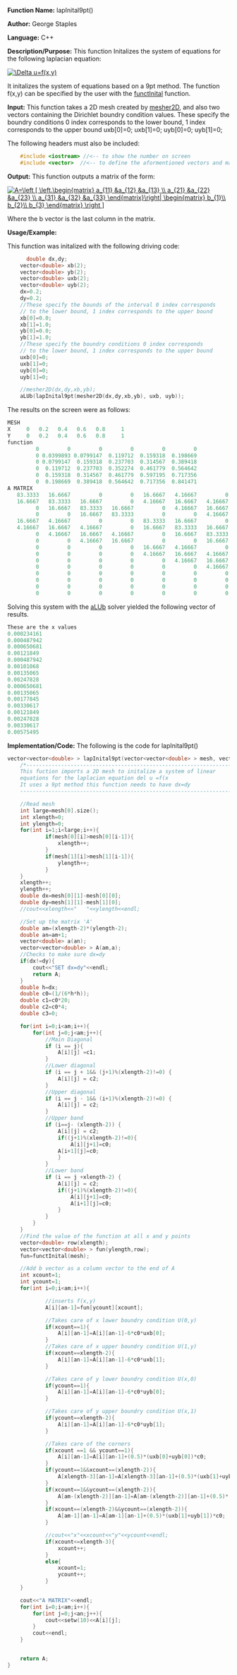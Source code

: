 **Function Name:**          lapInital9pt()

**Author:** George Staples

**Language:** C++

**Description/Purpose:** This function Initalizes the system of equations for the following laplacian equation:

<a href="https://www.codecogs.com/eqnedit.php?latex=\Delta&space;u=f(x,y)" target="_blank"><img src="https://latex.codecogs.com/gif.latex?\Delta&space;u=f(x,y)" title="\Delta u=f(x,y)" /></a>

It initalizes the system of equations based on a 9pt method.
The function f(x,y) can be specified by the user with the [functInital](https://georgest347.github.io/MATH-5620/softwareManual/HW3/functInital) function.

**Input:** This function takes a 2D mesh created by [mesher2D](https://georgest347.github.io/MATH-5620/softwareManual/HW3/mesher2D), and also two vectors containing the Dirichlet boundry condition values.
These specify the boundry conditions 0 index corresponds to the lower bound, 1 index corresponds to the upper bound
    uxb[0]=0;
    uxb[1]=0;
    uyb[0]=0;
    uyb[1]=0;

  
The following headers must also be included:
  ```c++
      #include <iostream> //<-- to show the number on screen
      #include <vector>  //<-- to define the aformentioned vectors and matricies
  ```
**Output:** This function outputs a matrix of the form:

<a href="https://www.codecogs.com/eqnedit.php?latex=A=\left&space;[&space;\left.\begin{matrix}&space;a_{11}&space;&a_{12}&space;&a_{13}&space;\\&space;a_{21}&space;&a_{22}&space;&a_{23}&space;\\&space;a_{31}&space;&a_{32}&space;&a_{33}&space;\end{matrix}\right|&space;\begin{matrix}&space;b_{1}\\&space;b_{2}\\&space;b_{3}&space;\end{matrix}&space;\right&space;]" target="_blank"><img src="https://latex.codecogs.com/gif.latex?A=\left&space;[&space;\left.\begin{matrix}&space;a_{11}&space;&a_{12}&space;&a_{13}&space;\\&space;a_{21}&space;&a_{22}&space;&a_{23}&space;\\&space;a_{31}&space;&a_{32}&space;&a_{33}&space;\end{matrix}\right|&space;\begin{matrix}&space;b_{1}\\&space;b_{2}\\&space;b_{3}&space;\end{matrix}&space;\right&space;]" title="A=\left [ \left.\begin{matrix} a_{11} &a_{12} &a_{13} \\ a_{21} &a_{22} &a_{23} \\ a_{31} &a_{32} &a_{33} \end{matrix}\right| \begin{matrix} b_{1}\\ b_{2}\\ b_{3} \end{matrix} \right ]" /></a>

Where the b vector is the last column in the matrix.
	
**Usage/Example:**

This function was initalized with the following driving code:
```c++
      double dx,dy;
    vector<double> xb(2);
    vector<double> yb(2);
    vector<double> uxb(2);
    vector<double> uyb(2);
    dx=0.2;
    dy=0.2;
    //These specify the bounds of the interval 0 index corresponds
    // to the lower bound, 1 index corresponds to the upper bound
    xb[0]=0.0;
    xb[1]=1.0;
    yb[0]=0.0;
    yb[1]=1.0;
    //These specify the boundry conditions 0 index corresponds
    // to the lower bound, 1 index corresponds to the upper bound
    uxb[0]=0;
    uxb[1]=0;
    uyb[0]=0;
    uyb[1]=0;

    //mesher2D(dx,dy,xb,yb);
    aLUb(lapInital9pt(mesher2D(dx,dy,xb,yb), uxb, uyb));
```

The results on the screen were as follows:

```c++
MESH
X     0   0.2   0.4   0.6   0.8     1
Y     0   0.2   0.4   0.6   0.8     1
function
         0         0         0         0         0         0
         0 0.0399893 0.0799147  0.119712  0.159318  0.198669
         0 0.0799147  0.159318  0.237703  0.314567  0.389418
         0  0.119712  0.237703  0.352274  0.461779  0.564642
         0  0.159318  0.314567  0.461779  0.597195  0.717356
         0  0.198669  0.389418  0.564642  0.717356  0.841471
A MATRIX
   83.3333   16.6667         0         0   16.6667   4.16667         0         0         0         0         0         0         0         0         0         0 0.0399893
   16.6667   83.3333   16.6667         0   4.16667   16.6667   4.16667         0         0         0         0         0         0         0         0         0 0.0799147
         0   16.6667   83.3333   16.6667         0   4.16667   16.6667   4.16667         0         0         0         0         0         0         0         0  0.119712
         0         0   16.6667   83.3333         0         0   4.16667   16.6667         0         0         0         0         0         0         0         0  0.159318
   16.6667   4.16667         0         0   83.3333   16.6667         0         0   16.6667   4.16667         0         0         0         0         0         0 0.0799147
   4.16667   16.6667   4.16667         0   16.6667   83.3333   16.6667         0   4.16667   16.6667   4.16667         0         0         0         0         0  0.159318
         0   4.16667   16.6667   4.16667         0   16.6667   83.3333   16.6667         0   4.16667   16.6667   4.16667         0         0         0         0  0.237703
         0         0   4.16667   16.6667         0         0   16.6667   83.3333         0         0   4.16667   16.6667         0         0         0         0  0.314567
         0         0         0         0   16.6667   4.16667         0         0   83.3333   16.6667         0         0   16.6667   4.16667         0         0  0.119712
         0         0         0         0   4.16667   16.6667   4.16667         0   16.6667   83.3333   16.6667         0   4.16667   16.6667   4.16667         0  0.237703
         0         0         0         0         0   4.16667   16.6667   4.16667         0   16.6667   83.3333   16.6667         0   4.16667   16.6667   4.16667  0.352274
         0         0         0         0         0         0   4.16667   16.6667         0         0   16.6667   83.3333         0         0   4.16667   16.6667  0.461779
         0         0         0         0         0         0         0         0   16.6667   4.16667         0         0   83.3333   16.6667         0         0  0.159318
         0         0         0         0         0         0         0         0   4.16667   16.6667   4.16667         0   16.6667   83.3333   16.6667         0  0.314567
         0         0         0         0         0         0         0         0         0   4.16667   16.6667   4.16667         0   16.6667   83.3333   16.6667  0.461779
         0         0         0         0         0         0         0         0         0         0   4.16667   16.6667         0         0   16.6667   83.3333  0.597195
```
Solving this system with the [aLUb](https://georgest347.github.io/MATH-5620/softwareManual/HW3/aLub) solver yielded the following vector of results.

```c++
These are the x values
0.000234161
0.000487942
0.000650681
0.00121849
0.000487942
0.00101068
0.00135065
0.00247828
0.000650681
0.00135065
0.00177845
0.00330617
0.00121849
0.00247828
0.00330617
0.00575495
```
**Implementation/Code:** The following is the code for lapInital9pt()
```c++
vector<vector<double> > lapInital9pt(vector<vector<double> > mesh, vector<double> uxb, vector<double> uyb){
	/*-----------------------------------------------------------------------------------
	This fuction imports a 2D mesh to initalize a system of linear
	equations for the laplacian equation del u =f(x
    It uses a 9pt method this function needs to have dx=dy
	------------------------------------------------------------------------------------*/

	//Read mesh
	int large=mesh[0].size();
	int xlength=0;
	int ylength=0;
	for(int i=1;i<large;i++){
            if(mesh[0][i]>mesh[0][i-1]){
                xlength++;
            }
            if(mesh[1][i]>mesh[1][i-1]){
                ylength++;
            }
	}
	xlength++;
	ylength++;
	double dx=mesh[0][1]-mesh[0][0];
	double dy=mesh[1][1]-mesh[1][0];
	//cout<<xlength<<"   "<<ylength<<endl;

	//Set up the matrix 'A'
	double am=(xlength-2)*(ylength-2);
	double an=am+1;
	vector<double> a(an);
	vector<vector<double> > A(am,a);
	//Checks to make sure dx=dy
    if(dx!=dy){
        cout<<"SET dx=dy"<<endl;
        return A;
	}
    double h=dx;
    double c0=(1/(6*h*h));
    double c1=c0*20;
    double c2=c0*4;
    double c3=0;

   	for(int i=0;i<am;i++){
        for(int j=0;j<am;j++){
            //Main Diagonal
            if (i == j){
				A[i][j] =c1;
			}
			//Lower diagonal
			if (i == j + 1&& (j+1)%(xlength-2)!=0) {
				A[i][j] = c2;
            }
			//Upper diagonal
			if (i == j - 1&& (i+1)%(xlength-2)!=0) {
				A[i][j] = c2;
			}
			//Upper band
            if (i==j- (xlength-2)) {
				A[i][j] = c2;
				if((j+1)%(xlength-2)!=0){
                    A[i][j+1]=c0;
				A[i+1][j]=c0;
				}
			}
			//Lower band
            if (i == j +xlength-2) {
				A[i][j] = c2;
                if((j+1)%(xlength-2)!=0){
                    A[i][j+1]=c0;
                    A[i+1][j]=c0;
				}
			}
        }
	}
	//Find the value of the function at all x and y points
	vector<double> row(xlength);
	vector<vector<double> > fun(ylength,row);
	fun=functInital(mesh);

	//Add b vector as a column vector to the end of A
	int xcount=1;
	int ycount=1;
    for(int i=0;i<am;i++){

            //inserts f(x,y)
            A[i][an-1]=fun[ycount][xcount];

            //Takes care of x lower boundry condition U(0,y)
            if(xcount==1){
                A[i][an-1]=A[i][an-1]-6*c0*uxb[0];
            }
            //Takes care of x upper boundry condition U(1,y)
            if(xcount==xlength-2){
                A[i][an-1]=A[i][an-1]-6*c0*uxb[1];
            }

            //Takes care of y lower boundry condition U(x,0)
            if(ycount==1){
                A[i][an-1]=A[i][an-1]-6*c0*uyb[0];
            }

            //Takes care of y upper boundry condition U(x,1)
            if(ycount==xlength-2){
                A[i][an-1]=A[i][an-1]-6*c0*uyb[1];
            }

            //Takes care of the corners
            if(xcount ==1 && ycount==1){
                A[i][an-1]=A[i][an-1]+(0.5)*(uxb[0]+uyb[0])*c0;
            }
            if(ycount==1&&xcount==(xlength-2)){
                A[xlength-3][an-1]=A[xlength-3][an-1]+(0.5)*(uxb[1]+uyb[0])*c0;
            }
            if(xcount==1&&ycount==(xlength-2)){
                A[am-(xlength-2)][an-1]=A[am-(xlength-2)][an-1]+(0.5)*(uyb[1]+uxb[0])*c0;
            }
            if(xcount==(xlength-2)&&ycount==(xlength-2)){
                A[am-1][an-1]=A[am-1][an-1]+(0.5)*(uxb[1]+uyb[1])*c0;
            }

            //cout<<"x"<<xcount<<"y"<<ycount<<endl;
            if(xcount<=xlength-3){
                xcount++;
            }
            else{
                xcount=1;
                ycount++;
            }
    }

    cout<<"A MATRIX"<<endl;
    for(int i=0;i<am;i++){
        for(int j=0;j<an;j++){
            cout<<setw(10)<<A[i][j];
        }
        cout<<endl;
	}


	return A;
}
```
